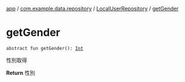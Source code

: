 [app](../../index.md) / [com.example.data.repository](../index.md) / [LocalUserRepository](index.md) / [getGender](./get-gender.md)

# getGender

`abstract fun getGender(): `[`Int`](https://kotlinlang.org/api/latest/jvm/stdlib/kotlin/-int/index.html)

性別取得

**Return**
性別

